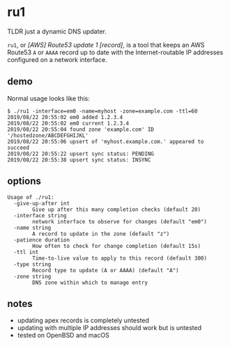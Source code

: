 # ru1

TLDR just a dynamic DNS updater.

`ru1`, or _[AWS] Route53 update 1 [record]_, is a tool that keeps an AWS
Route53 `A` or `AAAA` record up to date with the Internet-routable IP addresses
configured on a network interface.

## demo

Normal usage looks like this:

```
$ ./ru1 -interface=em0 -name=myhost -zone=example.com -ttl=60
2019/08/22 20:55:02 em0 added 1.2.3.4
2019/08/22 20:55:02 em0 current 1.2.3.4
2019/08/22 20:55:04 found zone 'example.com' ID '/hostedzone/ABCDEFGHIJKL'
2019/08/22 20:55:06 upsert of 'myhost.example.com.' appeared to succeed
2019/08/22 20:55:22 upsert sync status: PENDING
2019/08/22 20:55:38 upsert sync status: INSYNC
```

## options

```
Usage of ./ru1:
  -give-up-after int
    	Give up after this many completion checks (default 20)
  -interface string
    	network interface to observe for changes (default "em0")
  -name string
    	A record to update in the zone (default "z")
  -patience duration
    	How often to check for change completion (default 15s)
  -ttl int
    	Time-to-live value to apply to this record (default 300)
  -type string
    	Record type to update (A or AAAA) (default "A")
  -zone string
    	DNS zone within which to manage entry
```

## notes

* updating apex records is completely untested
* updating with multiple IP addresses should work but is untested
* tested on OpenBSD and macOS

